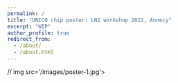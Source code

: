 ```yaml
---
permalink: /
title: "UNICO chip poster: LN2 workshop 2022, Annecy"
excerpt: "WIP"
author_profile: true
redirect_from: 
  - /about/
  - /about.html
---
```

// img src='/images/poster-1.jpg'>

